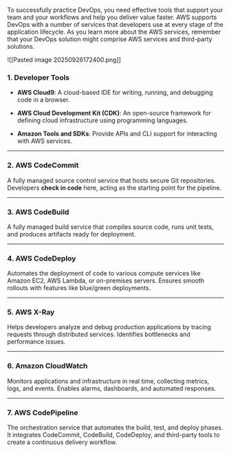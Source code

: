 To successfully practice DevOps, you need effective tools that support your team and your workflows and help you deliver value faster. AWS supports DevOps with a number of services that developers use at every stage of the application lifecycle. As you learn more about the AWS services, remember that your DevOps solution might comprise AWS services and third-party solutions.

![[Pasted image 20250926172400.png]]

### **1. Developer Tools**

- **AWS Cloud9**: A cloud-based IDE for writing, running, and debugging code in a browser.
    
- **AWS Cloud Development Kit (CDK)**: An open-source framework for defining cloud infrastructure using programming languages.
    
- **Amazon Tools and SDKs**: Provide APIs and CLI support for interacting with AWS services.
    

---

### **2. AWS CodeCommit**

A fully managed source control service that hosts secure Git repositories. Developers **check in code** here, acting as the starting point for the pipeline.

---

### **3. AWS CodeBuild**

A fully managed build service that compiles source code, runs unit tests, and produces artifacts ready for deployment.

---

### **4. AWS CodeDeploy**

Automates the deployment of code to various compute services like Amazon EC2, AWS Lambda, or on-premises servers. Ensures smooth rollouts with features like blue/green deployments.

---

### **5. AWS X-Ray**

Helps developers analyze and debug production applications by tracing requests through distributed services. Identifies bottlenecks and performance issues.

---

### **6. Amazon CloudWatch**

Monitors applications and infrastructure in real time, collecting metrics, logs, and events. Enables alarms, dashboards, and automated responses.

---

### **7. AWS CodePipeline**

The orchestration service that automates the build, test, and deploy phases. It integrates CodeCommit, CodeBuild, CodeDeploy, and third-party tools to create a continuous delivery workflow.